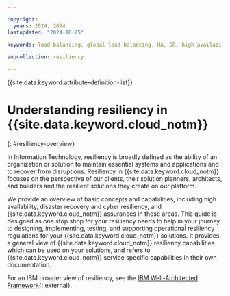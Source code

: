 ```yaml
---

copyright:
  years: 2024, 2024
lastupdated: "2024-10-25"

keywords: load balancing, global load balancing, HA, DR, high availability, disaster recovery, HA for the platform, high availability for platform, disaster recovery plan, disaster event, zero downtime, workloads, failover, failover design, network resiliency, recovery time objective, recovery point objective

subcollection: resiliency

---
```


{{site.data.keyword.attribute-definition-list}}

# Understanding resiliency in {{site.data.keyword.cloud_notm}}
{: #resiliency-overview}

In Information Technology, resiliency is broadly defined as the ability of an organization or solution to maintain essential systems and applications and to recover from disruptions. Resiliency in {{site.data.keyword.cloud_notm}} focuses on the perspective of our clients, their solution planners, architects, and builders and the resilient solutions they create on our platform.

We provide an overview of basic concepts and capabilities, including high availability, disaster recovery and cyber resiliency, and {{site.data.keyword.cloud_notm}} assurances in these areas. This guide is designed as one stop shop for your resiliency needs to help in your journey to designing, implementing, testing, and supporting operational resiliency regulations for your {{site.data.keyword.cloud_notm}} solutions. It provides a general view of {{site.data.keyword.cloud_notm}} resiliency capabilities which can be used on your solutions, and refers to {{site.data.keyword.cloud_notm}} service specific capabilities in their own documentation.

For an IBM broader view of resiliency, see the [IBM Well-Architected Framework](https://www.ibm.com/architectures/well-architected/resiliency){: external}.
